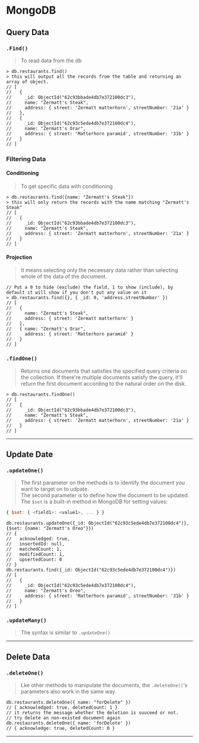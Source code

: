 # MongoDB
## Query Data

### `.Find()`
> To read data from the db
```console
> db.restaurants.find()
> this will output all the records from the table and returning an array of object.
// [
//   {
//     _id: ObjectId("62c93bbade4db7e372100dc3"),
//     name: "Zermatt's Steak",
//     address: { street: 'Zermatt matterhorn', streetNumber: '21a' }
//   },
//   {
//     _id: ObjectId("62c93c5ede4db7e372100dc4"),
//     name: "Zermatt's Orar",
//     address: { street: 'Matterhorn paramid', streetNumber: '31b' }
//   }
// ]
```
### Filtering Data
#### Conditioning
> To get specific data with conditioning
```console
> db.restaurants.find({name: "Zermatt's Steak"})
> this will only return the records with the name matching "Zermatt's Steak"
// [
//   {
//     _id: ObjectId("62c93bbade4db7e372100dc3"),
//     name: "Zermatt's Steak",
//     address: { street: 'Zermatt matterhorn', streetNumber: '21a' }
//   }
// ]
```
#### Projection
> It means selecting only the neceesary data rather than selecting whole of the data of the document.
```console
// Put a 0 to hide (exclude) the field, 1 to show (include), by default it will show if you don't put any value on it
> db.restaurants.find({}, { _id: 0, 'address.streetNumber' })
// [
//   {
//     name: "Zermatt's Steak",
//     address: { street: 'Zermatt matterhorn' }
//   },
//   { name: "Zermatt's Orar",
//     address: { street: 'Matterhorn paramid' } 
//   }
// ]
```

### `.findOne()`
> Returns one documents that satisfies the specified query criteria on the collection. If there're multiple documents satisfy the query, it'll return the first document according to the natural order on the disk.
```console
> db.restaurants.findOne()
// [
//   {
//     _id: ObjectId("62c93bbade4db7e372100dc3"),
//     name: "Zermatt's Steak",
//     address: { street: 'Zermatt matterhorn', streetNumber: '21a' }
//   }
// ]
```
---

## Update Date
### `.updateOne()`
> The first parameter on the methods is to identify the document you want to target on to udpate. <br/>
> The second parameter is to define how the document to be updated. <br/>
> The `$set` is a built-in method in MongoDB for setting values:
```js
{ $set: { <field1>: <value1>, ... } }
```
```console
db.restaurants.updateOne({_id: ObjectId("62c93c5ede4db7e372100dc4")}, {$set: {name: "Zermatt's Oreo"}})
// {
//   acknowledged: true,
//   insertedId: null,
//   matchedCount: 1,
//   modifiedCount: 1,
//   upsertedCount: 0
// }
db.restaurants.find({_id: ObjectId("62c93c5ede4db7e372100dc4")})
// [
//   {
//     _id: ObjectId("62c93c5ede4db7e372100dc4"),
//     name: "Zermatt's Oreo",
//     address: { street: 'Matterhorn paramid', streetNumber: '31b' }
//   }
// ]
```
### `.updateMany()`
> The syntax is similar to `.updateOne()`
---

## Delete Data
### `.deleteOne()`
> Lke other methods to manipulate the documents, the `.deleteOne()`'s parameters also work in the same way.
```console
db.restaurants.deleteOne({ name: "forDelete" })
// { acknowledged: true, deletedCount: 1 }
// it returns the message whether the deletion is suuceed or not.
// try delete an non-existed document again
db.restaurants.deleteOne({ name: 'forDelete' })
// { acknowledge: true, deletedCount: 0 }
```

---
